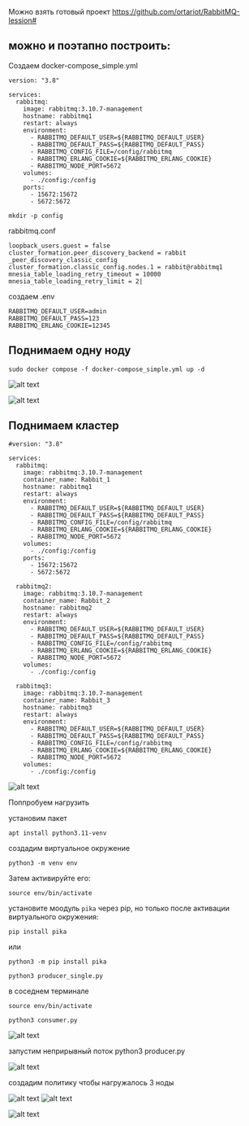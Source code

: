 

Можно взять готовый проект
https://github.com/ortariot/RabbitMQ-lession#


##  можно и поэтапно построить:

Создаем docker-compose_simple.yml

```
version: "3.8"

services:
  rabbitmq:
    image: rabbitmq:3.10.7-management
    hostname: rabbitmq1
    restart: always
    environment:
      - RABBITMQ_DEFAULT_USER=${RABBITMQ_DEFAULT_USER}
      - RABBITMQ_DEFAULT_PASS=${RABBITMQ_DEFAULT_PASS}
      - RABBITMQ_CONFIG_FILE=/config/rabbitmq
      - RABBITMQ_ERLANG_COOKIE=${RABBITMQ_ERLANG_COOKIE}
      - RABBITMQ_NODE_PORT=5672
    volumes:
      - ./config:/config
    ports:
      - 15672:15672
      - 5672:5672
```

```
mkdir -p config
```
rabbitmq.conf
```
loopback_users.guest = false
cluster_formation.peer_discovery_backend = rabbit _peer_discovery_classic_config
cluster_formation.classic_config.nodes.1 = rabbit@rabbitmq1
mnesia_table_loading_retry_timeout = 10000
mnesia_table_loading_retry_limit = 2|
```


создаем .env

```
RABBITMQ_DEFAULT_USER=admin
RABBITMQ_DEFAULT_PASS=123
RABBITMQ_ERLANG_COOKIE=12345
```



## Поднимаем одну ноду 
```
sudo docker compose -f docker-compose_simple.yml up -d
```
![alt text](image.png)


![alt text](image-3.png)



## Поднимаем кластер 

```
#version: "3.8"

services:
  rabbitmq:
    image: rabbitmq:3.10.7-management
    container_name: Rabbit_1
    hostname: rabbitmq1
    restart: always
    environment:
      - RABBITMQ_DEFAULT_USER=${RABBITMQ_DEFAULT_USER}
      - RABBITMQ_DEFAULT_PASS=${RABBITMQ_DEFAULT_PASS}
      - RABBITMQ_CONFIG_FILE=/config/rabbitmq
      - RABBITMQ_ERLANG_COOKIE=${RABBITMQ_ERLANG_COOKIE}
      - RABBITMQ_NODE_PORT=5672
    volumes:
      - ./config:/config
    ports:
      - 15672:15672
      - 5672:5672

  rabbitmq2:
    image: rabbitmq:3.10.7-management
    container_name: Rabbit_2
    hostname: rabbitmq2
    restart: always
    environment:
      - RABBITMQ_DEFAULT_USER=${RABBITMQ_DEFAULT_USER}
      - RABBITMQ_DEFAULT_PASS=${RABBITMQ_DEFAULT_PASS}
      - RABBITMQ_CONFIG_FILE=/config/rabbitmq
      - RABBITMQ_ERLANG_COOKIE=${RABBITMQ_ERLANG_COOKIE}
      - RABBITMQ_NODE_PORT=5672
    volumes:
      - ./config:/config

  rabbitmq3:
    image: rabbitmq:3.10.7-management
    container_name: Rabbit_3
    hostname: rabbitmq3
    restart: always
    environment:
      - RABBITMQ_DEFAULT_USER=${RABBITMQ_DEFAULT_USER}
      - RABBITMQ_DEFAULT_PASS=${RABBITMQ_DEFAULT_PASS}
      - RABBITMQ_CONFIG_FILE=/config/rabbitmq
      - RABBITMQ_ERLANG_COOKIE=${RABBITMQ_ERLANG_COOKIE}
      - RABBITMQ_NODE_PORT=5672
    volumes:
      - ./config:/config

```

![alt text](image-5.png)


Поппробуем нагрузить 

установим пакет 
```
apt install python3.11-venv
```
создадим виртуальное окружение 
```
python3 -m venv env
```
Затем активируйте его:
```
source env/bin/activate
```

установите моодуль ``pika`` через pip, но только после активации виртуального окружения:
```
pip install pika
```

или 
```
python3 -m pip install pika
```

```
python3 producer_single.py
```
в соседнем терминале 
```
source env/bin/activate
```
```
python3 consumer.py 
```

![alt text](image-1.png)

запустим неприрывный поток
python3 producer.py

![alt text](image-2.png)


создадим политику чтобы нагружалось 3 ноды


![alt text](image-7.png)
![alt text](image-9.png)

![alt text](image-8.png)

